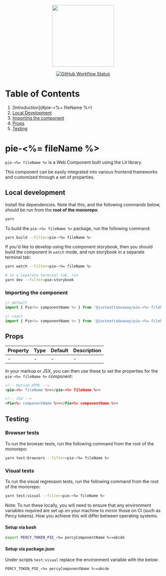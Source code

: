 <p align="center">
  <img align="center" src="../../../readme_image.png" height="200" alt="">
</p>

<p align="center">
  <a href="https://www.npmjs.com/@justeattakeaway/pie-<%= fileName %>">
    <img alt="GitHub Workflow Status" src="https://img.shields.io/npm/v/@justeattakeaway/pie-<%= fileName %>.svg">
  </a>
</p>

# Table of Contents

1. [Introduction](#pie-<%= fileName %>)
2. [Local Development](#local-development)
3. [Importing the component](#importing-the-component)
4. [Props](#props)
5. [Testing](#testing)

# pie-<%= fileName %>

`pie-<%= fileName %>` is a Web Component built using the Lit library.

This component can be easily integrated into various frontend frameworks and customized through a set of properties.

## Local development

Install the dependencies. Note that this, and the following commands below, should be run from the **root of the monorepo**:

```bash
yarn
```

To build the `pie-<%= fileName %>` package, run the following command:

```bash
yarn build --filter=pie-<%= fileName %>
```

If you'd like to develop using the component storybook, then you should build the component in `watch` mode, and run storybook in a separate terminal tab:

```bash
yarn watch --filter=pie-<%= fileName %>

# in a separate terminal tab, run
yarn dev --filter=pie-storybook
```

### Importing the component

```js
// default
import { Pie<%= componentName %> } from '@justeattakeaway/pie-<%= fileName %>';

// react
import { Pie<%= componentName %> } from '@justeattakeaway/pie-<%= fileName %>/dist/react';
```

## Props

| Property | Type | Default | Description |
|---|---|---|---|
| - | - | - | - |

In your markup or JSX, you can then use these to set the properties for the `pie-<%= fileName %>` component:

```html
<!-- Native HTML -->
<pie-<%= fileName %>></pie-<%= fileName %>>

<!-- JSX -->
<Pie<%= componentName %>></Pie<%= componentName %>>
```

## Testing

### Browser tests

To run the browser tests, run the following command from the root of the monorepo:

```bash
yarn test:browsers --filter=pie-<%= fileName %>
```

### Visual tests

To run the visual regression tests, run the following command from the root of the monorepo:

```bash
yarn test:visual --filter=pie-<%= fileName %>
```

Note: To run these locally, you will need to ensure that any environment variables required are set up on your machine to mirror those on CI (such as Percy tokens). How you achieve this will differ between operating systems.

#### Setup via bash

```bash
export PERCY_TOKEN_PIE_<%= percyComponentName %>=abcde
```

#### Setup via package.json

Under scripts `test:visual` replace the environment variable with the below:

```bash
PERCY_TOKEN_PIE_<%= percyComponentName %>=abcde
```